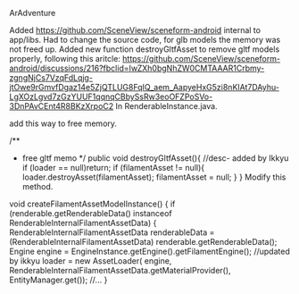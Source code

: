 ArAdventure

Added https://github.com/SceneView/sceneform-android internal to app/libs.
Had to change the source code, for glb models the memory was not freed up.
Added new function destroyGltfAsset to remove gltf models properly, following this aritcle: https://github.com/SceneView/sceneform-android/discussions/216?fbclid=IwZXh0bgNhZW0CMTAAAR1Crbmy-zgngNjCs7VzqFdLqjg-jtOwe9rGmvfDgaz14e5ZjQTLUG8FqIQ_aem_AapyeHxG5zi8nKIAt7DAyhu-LgXOzLgvd7zGzYUUF1qqnqCBbySsRw3eoOFZPoSVo-3DnPAvCEnt4R8BKzXrpoC2
In RenderableInstance.java.

add this way to free memory.

/**
* free gltf memo
*/
public void destroyGltfAsset(){
//desc- added by Ikkyu
if (loader == null)return;
if (filamentAsset != null){
loader.destroyAsset(filamentAsset);
filamentAsset = null;
}
}
Modify this method.

void createFilamentAssetModelInstance() {
if (renderable.getRenderableData() instanceof RenderableInternalFilamentAssetData) {
RenderableInternalFilamentAssetData renderableData =
(RenderableInternalFilamentAssetData) renderable.getRenderableData();
Engine engine = EngineInstance.getEngine().getFilamentEngine();
//updated by ikkyu
loader =
new AssetLoader(
engine,
RenderableInternalFilamentAssetData.getMaterialProvider(),
EntityManager.get());
//...
}